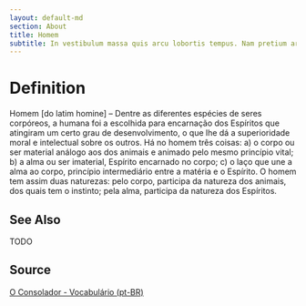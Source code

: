 ```yaml
---
layout: default-md
section: About
title: Homem
subtitle: In vestibulum massa quis arcu lobortis tempus. Nam pretium arcu in odio vulputate luctus.
---
```


# Definition
Homem [do latim homine] – Dentre as diferentes espécies de seres corpóreos, a humana foi a escolhida para encarnação dos Espíritos que atingiram um certo grau de desenvolvimento, o que lhe dá a superioridade moral e intelectual sobre os outros. Há no homem três coisas: a) o corpo ou ser material análogo aos dos animais e animado pelo mesmo princípio vital; b) a alma ou ser imaterial, Espírito encarnado no corpo; c) o laço que une a alma ao corpo, princípio intermediário entre a matéria e o Espírito. O homem tem assim duas naturezas: pelo corpo, participa da natureza dos animais, dos quais tem o instinto; pela alma, participa da natureza dos Espíritos.

## See Also
TODO

## Source
[O Consolador - Vocabulário (pt-BR)](http://www.oconsolador.com.br/linkfixo/vocabulario/principal.html)


